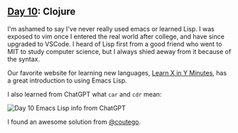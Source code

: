 
## [Day 10](https://adventofcode.com/2022/day/10): Clojure

I'm ashamed to say I've never really used emacs or learned Lisp. I was exposed to vim once I entered the real world after college, and have since upgraded to VSCode. I heard of Lisp first from a good friend who went to MIT to study computer science, but I always shied aeway from it because of the syntax.

Our favorite website for learning new languages, [Learn X in Y Minutes](https://learnxinyminutes.com/docs/elisp/), has a great introduction to using Emacs Lisp.

I also learned from ChatGPT what `car` and `cdr` mean:

![Day 10 Emacs Lisp info from ChatGPT](/images/blog/2022-12-01-aoc.md/day-10-1.png)

I found an awesome solution from [@coutego](https://github.com/coutego/advent-of-code-2022/blob/main/src/aoc22.el).